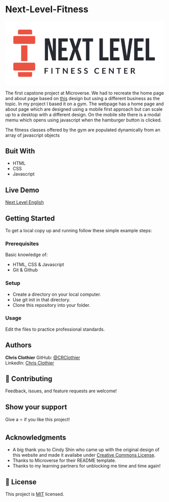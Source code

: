 # Next-Level-Fitness

![Logo](images/Next-Level.svg)

The first capstone project at Microverse.  We had to recreate the home page and about page based on [this](https://www.behance.net/gallery/29845175/CC-Global-Summit-2015) design but using a different business as the topic.  In my project I based it on a gym.  The webpage has a home page and about page which are designed using a mobile first approach  but can scale up to a desktop with a different design.  On the mobile site there is a modal memu which opens using javascript when the hamburger button is clicked.

The fitness classes offered by the gym are populated dynamically from an array of javascript objects

## Buit With

- HTML
- CSS
- Javascript

## Live Demo

[Next Level English](https://crclothier.github.io/Next-Level-Fitness/)

## Getting Started

To get a local copy up and running follow these simple example steps:

### Prerequisites

Basic knowledge of:
- HTML, CSS & Javascript
- Git & Github

### Setup

- Create a directory on your local computer.
- Use git init in that directory.
- Clone this repository into your folder.

### Usage

Edit the files to practice professional standards.

## Authors

**Chris Clothier**
GitHub: [@CRClothier](https://github.com/crclothier)  
LinkedIn: [Chris Clothier](https://www.linkedin.com/in/crclothier/)

## 🤝 Contributing

Feedback, issues, and feature requests are welcome!

## Show your support

Give a ⭐️ if you like this project!

## Acknowledgments

- A big thank you to Cindy Shin who came up with the original design of this website and made it availabe under [Creative Commons License](https://creativecommons.org/licenses/by-nc/4.0/).
- Thanks to Microverse for their README template.
- Thanks to my learning partners for unblocking me time and time again!

## 📝 License

This project is [MIT](MIT.md) licensed.